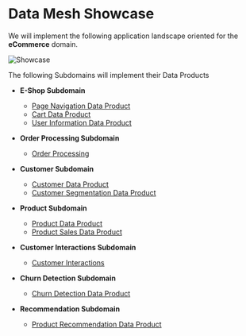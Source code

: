 # Data Mesh Showcase

We will implement the following application landscape oriented for the **eCommerce** domain.

![Showcase](./../images/showcase-overview.png)

The following Subdomains will implement their Data Products

* **E-Shop Subdomain**
   	
  * [Page Navigation Data Product](EShop_PageNavigationDP.md)     
  * [Cart Data Product](EShop_ShoppingCartDP.md)
  * [User Information Data Product](EShop_UserInformationDP.md)

* **Order Processing Subdomain**
	
  * [Order Processing](Order_OrderProcessingDP.md) 

* **Customer Subdomain**
    
  * [Customer Data Product](Customer_CustomerDP.md)
  * [Customer Segmentation Data Product](Customer_CustomerSegmentationDP.md)

* **Product Subdomain**
    
  * [Product Data Product](Product_ProductDP.md)
  * [Product Sales Data Product](Product_ProductSalesDP.md)

* **Customer Interactions Subdomain**  
  
  * [Customer Interactions](Customer_CustomerInteractionsDP.md)
  
* **Churn Detection Subdomain**  
  
  * [Churn Detection Data Product](Churn_ChurnDetectionDP.md)

* **Recommendation Subdomain**  
     
  * [Product Recommendation Data Product](Recommendation_ProductRecommendationDP.md)
